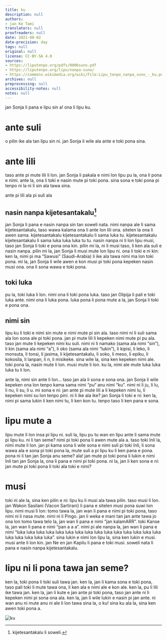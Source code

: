 ```yaml
---
title: ku
description: null
authors:
- jan Ke Tami
translators: null
proofreaders: null
date: 2021-08-02
date-precision: day
tags: null
original: null
license: CC-BY-SA 4.0
sources:
- https://liputenpo.org/pdfs/0006suno.pdf
- https://liputenpo.org/lipu/nanpa-suno/
- https://commons.wikimedia.org/wiki/File:Lipu_tenpo_nanpa_suno_-_ku.png
archives: null
preprocessing: null
accessibility-notes: null
notes: null
---
```


jan Sonja li pana e lipu sin a! ona li lipu ku.

# ante suli

o pilin ike ala tan lipu sin ni. jan Sonja li wile ala ante e toki pona sina.

# ante lili

taso ante pi mute lili li lon. jan Sonja li pakala e nimi lon lipu pu la, ona li pona e nimi. ante la, ona li toki e nasin mute pi toki pona. sina sona e toki pona pi tenpo ni la ni li sin ala tawa sina.

ante pi lili ala pi suli ala

## nasin nanpa kijetesantakalu[^1]

jan Sonja li pana e nasin nanpa sin tan soweli nata. nimi nanpa ale li sama kijetesantakalu, taso wawa kalama ona li ante lon lili ona. sitelen la ona li awen sama. kijetesantakalu kijetesantakalu li sama luka tu. kijetesantakalu kijetesantakalu li sama luka luka luka tu tu. nasin nanpa ni li lon lipu musi, taso jan Sonja li toki e pona ona kin. pilin mi la, ni li musi taso, li ken ala suli e nasin nanpa. pilin mi la, jan Sonja li musi mute lon lipu ni. ona li toki e ni kin: ken la, nimi pi ma “Sawusi” (Saudi-Arabia) li ike ala tawa nimi ma lon toki pona. mi la, jan Sonja li wile awen e kon musi pi toki pona kepeken nasin musi ona. ona li sona wawa e toki pona.

[^1]: kijetesantakalu li soweli.

## toki luka

pu la, toki luka li lon. nimi ona li toki pona luka. taso jan Olipija li pali e toki luka ante. nimi ona li luka pona. luka pona li pona mute a la, jan Sonja li toki e pona ona.

## nimi sin

lipu ku li toki e nimi sin mute e nimi mute pi sin ala. taso nimi ni li suli sama ala lon sona ale pi toki pona. jan pi mute lili li kepeken nimi mute pi pu ala. taso jan mute li kepeken nimi ku suli. nimi ni li namako (sama ala nimi “sin”), li kin (sama ala nimi “a”), li oko (sama ala nimi “lukin”), li kipisi, li leko, li monsuta, li tonsi, li jasima, li kijetesantakalu, li soko, li meso, li epiku, li kokosila, li lanpan, li n, li misikeke. sina wile la, sina ken kepeken nimi ale. toki pona la, nasin mute li lon. musi mute li lon. ku la, nimi ale mute luka luka luka tu li lon.

ante la, nimi sin ante li lon… taso jan ala li sona e sona ona. jan Sonja li wile kepeken ona lon tenpo kama sama nimi “pu“ anu nimi “ku”. nimi ni li ju, li lu, li nu, li su, li u. mi sona e ni: jan ante pi mute lili a li kepeken nimi lu, li kepeken nimi su lon tenpo pini. ni li ike ala ike? jan Sonja li toki e ni: ken la, nimi pi sama lukin li ken nimi tu, li ken kon tu. tenpo taso li ken pana e sona.

# lipu mute a

lipu mute li lon insa pi lipu ni. suli la, lipu pu tu wan en lipu ante li sama mute pi lipu ku. ni li tan seme? nimi pi toki pona li awen mute ala a. taso toki Inli la, nimi mute li lon. jan pi kama sona li wile sona e nimi suli pi toki Inli, li sona wawa ala e sona pi toki pona la, mute suli a pi lipu ku li ken pana e pona. pona ni li tan jan Sonja anu seme? ala! jan mute pi toki pona li lukin e nimi Inli tan jan Sonja la, ona li pana e nimi pi toki pona. ni la, jan li ken sona e ni: jan mute pi toki pona li toki ala toki e nimi?

# musi

toki ni ale la, sina ken pilin e ni: lipu ku li musi ala tawa pilin. taso musi li lon. jan Wakon Sasilani (Vacon Sartirani) li pana e sitelen musi pona suwi lon lipu. nimi musi li lon: tomo tawa la, jan wan li pana e nimi pi toki pona, taso nimi ni li nasa mute. nimi ni li Pingo. jan li weka e mani tan jan ante tawa jo ona lon tomo tawa telo la, jan wan li pana e nimi “jan kalamARR”. toki Kanse la, jan wan li pana e nimi “pan a a a”. nimi pi ale nanpa la, jan wan li pana e nimi “luka luka luka luka luka luka luka luka luka luka luka luka luka luka luka luka luka luka luka luka”. sina lukin e nimi lon lipu la, sina ken lukin e musi. musi ante li lon kin. jan Ne en jan Kapilu li pana e toki musi. soweli nata li pana e nasin nanpa kijetesantakalu.

# lipu ni li pona tawa jan seme?

ken la, toki pona li toki suli tawa jan. ken la, jan li kama sona e toki pona, taso pali toki li mute tawa ona, li ken ala e nimi ale e kon ale. ken la, pu li lili ike tawa jan. ken la, jan li kute e jan ante pi toki pona, taso jan ante ni li kepeken nimi pi sona ona ala. ken la, jan li wile lukin e nasin pi jan ante. ni wan anu ni mute anu ni ale li lon tawa sina la, o ku! sina ku ala la, sina ken awen toki pona a.

![ku](https://upload.wikimedia.org/wikipedia/commons/7/71/Lipu_tenpo_nanpa_suno_-_ku.png)